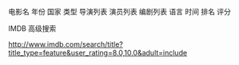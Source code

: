 电影名
年份
国家
类型
导演列表
演员列表
编剧列表
语言
时间
排名
评分







IMDB  高级搜索

http://www.imdb.com/search/title?title_type=feature&user_rating=8.0,10.0&adult=include